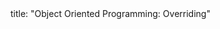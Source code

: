 <frontmatter>
title: "Object Oriented Programming: Overriding"
</frontmatter>

<include src="unit-inPage-asFlat.md" boilerplate />